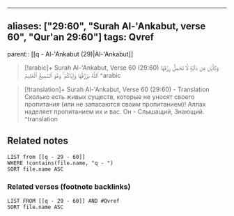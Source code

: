 
---
aliases: ["29:60", "Surah Al-'Ankabut, verse 60", "Qur'an 29:60"]
tags: Qvref
---

parent:: [[q - Al-'Ankabut (29)|Al-'Ankabut]]

> [!arabic]+ Surah Al-'Ankabut, Verse 60 (29:60)
> <span class="quran-arabic">وَكَأَيِّن مِّن دَآبَّةٍ لَّا تَحْمِلُ رِزْقَهَا ٱللَّهُ يَرْزُقُهَا وَإِيَّاكُمْ ۚ وَهُوَ ٱلسَّمِيعُ ٱلْعَلِيمُ</span>
^arabic

> [!translation]+ Surah Al-'Ankabut, Verse 60 (29:60) - Translation
> Сколько есть живых существ, которые не уносят своего пропитания (или не запасаются своим пропитанием)! Аллах наделяет пропитанием их и вас. Он - Слышащий, Знающий.
^translation



## Related notes
```dataview
LIST from [[q - 29 - 60]]
WHERE !contains(file.name, "q - ")
SORT file.name ASC
```

### Related verses (footnote backlinks)
```dataview
LIST FROM [[q - 29 - 60]] AND #Qvref
SORT file.name ASC
```

